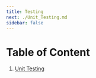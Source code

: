```yaml
---
title: Testing
next: ./Unit_Testing.md
sidebar: false
---
```


# Table of Content

1. [Unit Testing](./Unit_Testing.md)
